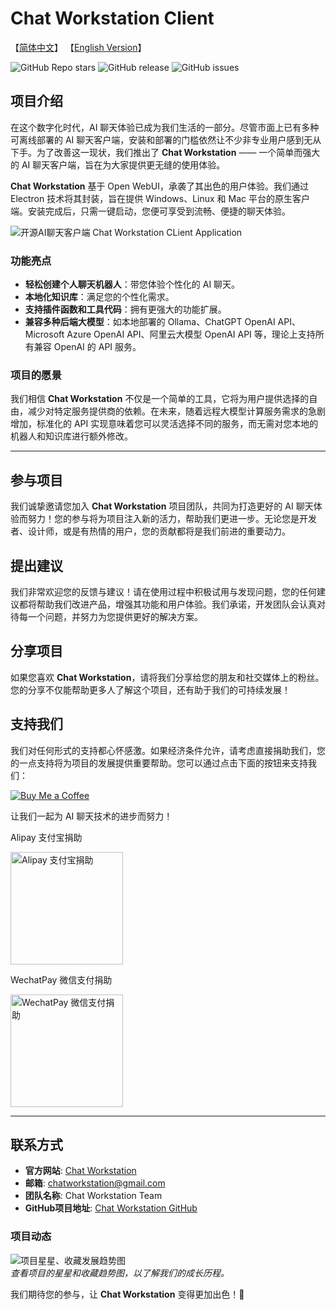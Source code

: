 # Chat Workstation Client

【[简体中文](README.md)】 【[English Version](README_en.md)】

![GitHub Repo stars](https://img.shields.io/github/stars/Travisun/ChatWorkstation?style=social) ![GitHub release](https://img.shields.io/github/release/Travisun/ChatWorkstation) ![GitHub issues](https://img.shields.io/github/issues/Travisun/ChatWorkstation)

## 项目介绍

在这个数字化时代，AI 聊天体验已成为我们生活的一部分。尽管市面上已有多种可离线部署的 AI 聊天客户端，安装和部署的门槛依然让不少非专业用户感到无从下手。为了改善这一现状，我们推出了 **Chat Workstation** —— 一个简单而强大的 AI 聊天客户端，旨在为大家提供更无缝的使用体验。

**Chat Workstation** 基于 Open WebUI，承袭了其出色的用户体验。我们通过 Electron 技术将其封装，旨在提供 Windows、Linux 和 Mac 平台的原生客户端。安装完成后，只需一键启动，您便可享受到流畅、便捷的聊天体验。


![开源AI聊天客户端 Chat Workstation CLient Application](introduction.gif)

### 功能亮点

- **轻松创建个人聊天机器人**：带您体验个性化的 AI 聊天。
- **本地化知识库**：满足您的个性化需求。
- **支持插件函数和工具代码**：拥有更强大的功能扩展。
- **兼容多种后端大模型**：如本地部署的 Ollama、ChatGPT OpenAI API、Microsoft Azure OpenAI API、阿里云大模型 OpenAI API 等，理论上支持所有兼容 OpenAI 的 API 服务。

### 项目的愿景

我们相信 **Chat Workstation** 不仅是一个简单的工具，它将为用户提供选择的自由，减少对特定服务提供商的依赖。在未来，随着远程大模型计算服务需求的急剧增加，标准化的 API 实现意味着您可以灵活选择不同的服务，而无需对您本地的机器人和知识库进行额外修改。

---

## 参与项目

我们诚挚邀请您加入 **Chat Workstation** 项目团队，共同为打造更好的 AI 聊天体验而努力！您的参与将为项目注入新的活力，帮助我们更进一步。无论您是开发者、设计师，或是有热情的用户，您的贡献都将是我们前进的重要动力。

## 提出建议

我们非常欢迎您的反馈与建议！请在使用过程中积极试用与发现问题，您的任何建议都将帮助我们改进产品，增强其功能和用户体验。我们承诺，开发团队会认真对待每一个问题，并努力为您提供更好的解决方案。

## 分享项目

如果您喜欢 **Chat Workstation**，请将我们分享给您的朋友和社交媒体上的粉丝。您的分享不仅能帮助更多人了解这个项目，还有助于我们的可持续发展！

## 支持我们

我们对任何形式的支持都心怀感激。如果经济条件允许，请考虑直接捐助我们，您的一点支持将为项目的发展提供重要帮助。您可以通过点击下面的按钮来支持我们：

[![Buy Me a Coffee](https://img.buymeacoffee.com/button-api/?text=Buy%20me%20a%20coffee&emoji=&slug=chatworkstation&button_colour=FFDD00&font_colour=000000&font_family=Cookie&outline_colour=000000&coffee_colour=ffffff)](https://buymeacoffee.com/chatworkstation)

让我们一起为 AI 聊天技术的进步而努力！


Alipay 支付宝捐助

<img src="https://evzs.com/images/8b0ece3f155c71a1bec03b61699d89f.jpg" alt="Alipay 支付宝捐助" height="180px"/>


WechatPay 微信支付捐助

<img src="https://evzs.com/images/8fecd7b36dad4eb55b516b113f778a1.jpg" alt="WechatPay 微信支付捐助" height="180px"  />

---

## 联系方式

- **官方网站**: [Chat Workstation](https://www.chatworkstation.org)
- **邮箱**: [chatworkstation@gmail.com](mailto:chatworkstation@gmail.com)
- **团队名称**: Chat Workstation Team
- **GitHub项目地址**: [Chat Workstation GitHub](https://github.com/Travisun/ChatWorkstation)

### 项目动态

![项目星星、收藏发展趋势图](https://github.com/Travisun/ChatWorkstation/stargazers)  
*查看项目的星星和收藏趋势图，以了解我们的成长历程。*

我们期待您的参与，让 **Chat Workstation** 变得更加出色！🌟